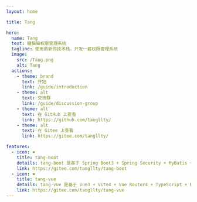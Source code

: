 ```yaml
---
layout: home

title: Tang

hero:
  name: Tang
  text: 糖猫猫权限管理系统
  tagline: 使用最新的技术栈，开发一套权限管理系统
  image:
    src: /Tang.png
    alt: Tang
  actions:
    - theme: brand
      text: 开始
      link: /guide/introduction
    - theme: alt
      text: 交流群
      link: /guide/discussion-group
    - theme: alt
      text: 在 GitHub 上查看
      link: https://github.com/tangllty/
    - theme: alt
      text: 在 Gitee 上查看
      link: https://gitee.com/tangllty/

features:
  - icon: ❤️
    title: tang-boot
    details: tang-boot 是基于 Spring Boot3 + Spring Security + MyBatis + Redis + Jwt 的前后端分离权限管理系统
    link: https://gitee.com/tangllty/tang-boot
  - icon: ❤️
    title: tang-vue
    details: tang-vue 是基于 Vue3 + Vite4 + Vue Router4 + TypeScript + Pinia + Element Plus 的前后端分离权限管理系统
    link: https://gitee.com/tangllty/tang-vue
---
```


